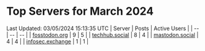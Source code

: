 # Top Servers for March 2024
Last Updated: 03/05/2024 15:13:35 UTC
| Server | Posts | Active Users |
| -- | -- | -- |
| [fosstodon.org](https://fosstodon.org/tags/PowerShell) | 9 | 5 |
| [techhub.social](https://techhub.social/tags/PowerShell) | 8 | 4 |
| [mastodon.social](https://mastodon.social/tags/PowerShell) | 4 | 4 |
| [infosec.exchange](https://infosec.exchange/tags/PowerShell) | 1 | 1 |
